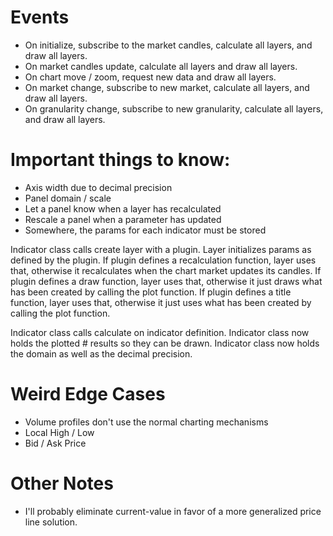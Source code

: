 # Events

* On initialize, subscribe to the market candles, calculate all layers, and draw all layers.
* On market candles update, calculate all layers and draw all layers.
* On chart move / zoom, request new data and draw all layers.
* On market change, subscribe to new market, calculate all layers, and draw all layers.
* On granularity change, subscribe to new granularity, calculate all layers, and draw all layers.


# Important things to know:

* Axis width due to decimal precision
* Panel domain / scale
* Let a panel know when a layer has recalculated
* Rescale a panel when a parameter has updated
* Somewhere, the params for each indicator must be stored


Indicator class calls create layer with a plugin.
Layer initializes params as defined by the plugin.
If plugin defines a recalculation function, layer uses that, otherwise it recalculates when the chart market updates its candles.
If plugin defines a draw function, layer uses that, otherwise it just draws what has been created by calling the plot function.
If plugin defines a title function, layer uses that, otherwise it just uses what has been created by calling the plot function.

Indicator class calls calculate on indicator definition.
Indicator class now holds the plotted # results so they can be drawn.
Indicator class now holds the domain as well as the decimal precision.


# Weird Edge Cases

* Volume profiles don't use the normal charting mechanisms
* Local High / Low
* Bid / Ask Price


# Other Notes

* I'll probably eliminate current-value in favor of a more generalized price line solution.